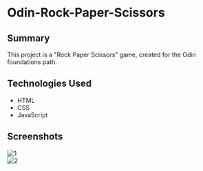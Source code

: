 # Odin-Rock-Paper-Scissors    

## Summary  
This project is a "Rock Paper Scissors" game, created for the Odin foundations path.  

## Technologies Used  
- HTML  
- CSS
- JavaScript

## Screenshots
  
 ![1](https://github.com/user-attachments/assets/4bd6b071-88c2-411c-9a3f-df5e805e3244)  
 ![2](https://github.com/user-attachments/assets/f1482324-14f3-4059-936d-a81626b1493b)


  
